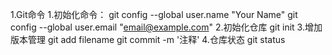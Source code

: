 1.Git命令
    1.初始化命令：
        git config --global user.name "Your Name"
        git config --global user.email "email@example.com"
    2.初始化仓库
        git init
    3.增加版本管理
        git add filename
        git commit -m '注释'
    4.仓库状态
        git status